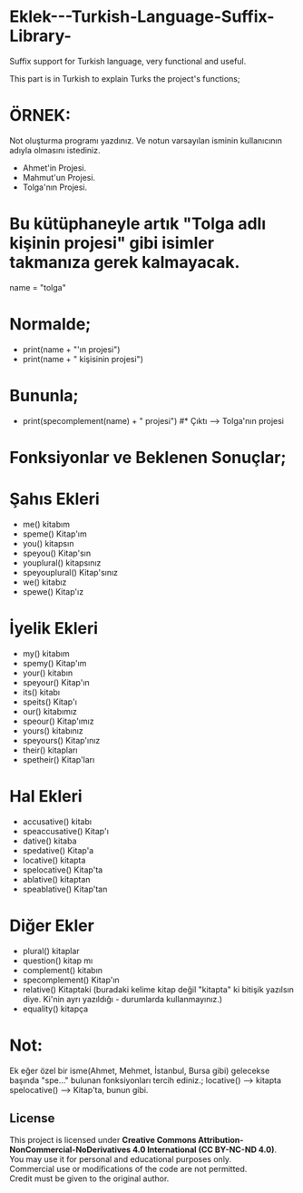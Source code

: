 # Eklek---Turkish-Language-Suffix-Library-
 Suffix support for Turkish language, very functional and useful.

This part is in Turkish to explain Turks the project's functions; 

# ÖRNEK:
Not oluşturma programı yazdınız. Ve notun varsayılan isminin kullanıcının adıyla olmasını istediniz.
- Ahmet'in Projesi.
- Mahmut'un Projesi.
- Tolga'nın Projesi.
# Bu kütüphaneyle artık "Tolga adlı kişinin projesi" gibi isimler takmanıza gerek kalmayacak.

name = "tolga"

# Normalde;
- print(name + "'ın projesi")
- print(name + " kişisinin projesi")

# Bununla;
- print(specomplement(name) + " projesi") #* Çıktı --> Tolga'nın projesi


# Fonksiyonlar ve Beklenen Sonuçlar;

# Şahıs Ekleri
- me() kitabım
- speme() Kitap'ım
- you() kitapsın
- speyou() Kitap'sın
- youplural() kitapsınız
- speyouplural() Kitap'sınız
- we() kitabız
- spewe() Kitap'ız

# İyelik Ekleri
- my() kitabım
- spemy() Kitap'ım
- your() kitabın
- speyour() Kitap'ın
- its() kitabı
- speits() Kitap'ı
- our() kitabımız
- speour() Kitap'ımız
- yours() kitabınız
- speyours() Kitap'ınız
- their() kitapları
- spetheir() Kitap'ları

# Hal Ekleri
- accusative() kitabı
- speaccusative() Kitap'ı
- dative() kitaba
- spedative() Kitap'a
- locative() kitapta
- spelocative() Kitap'ta
- ablative() kitaptan
- speablative() Kitap'tan

# Diğer Ekler
- plural() kitaplar
- question() kitap mı
- complement() kitabın
- specomplement() Kitap'ın
- relative() Kitaptaki (buradaki kelime kitap değil "kitapta" ki bitişik yazılsın diye. Ki'nin ayrı yazıldığı - durumlarda kullanmayınız.)
- equality() kitapça

# Not:  
Ek eğer özel bir isme(Ahmet, Mehmet, İstanbul, Bursa gibi) gelecekse başında "spe..." bulunan fonksiyonları tercih ediniz.;
locative() --> kitapta
spelocative() --> Kitap'ta, bunun gibi.













## License

This project is licensed under **Creative Commons Attribution-NonCommercial-NoDerivatives 4.0 International (CC BY-NC-ND 4.0)**.  
You may use it for personal and educational purposes only.  
Commercial use or modifications of the code are not permitted.  
Credit must be given to the original author.
